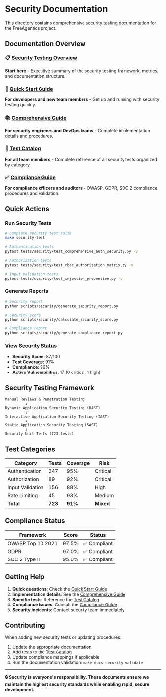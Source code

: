 # Security Documentation

This directory contains comprehensive security testing documentation for the FreeAgentics project.

## Documentation Overview

### 📋 [Security Testing Overview](./SECURITY_TESTING_OVERVIEW.md)

**Start here** - Executive summary of the security testing framework, metrics, and documentation structure.

### 🚀 [Quick Start Guide](./SECURITY_TESTING_QUICK_START.md)

**For developers and new team members** - Get up and running with security testing quickly.

### 📚 [Comprehensive Guide](./SECURITY_TESTING_COMPREHENSIVE_GUIDE.md)

**For security engineers and DevOps teams** - Complete implementation details and procedures.

### 📖 [Test Catalog](./SECURITY_TEST_CATALOG.md)

**For all team members** - Complete reference of all security tests organized by category.

### ✅ [Compliance Guide](./COMPLIANCE_GUIDE.md)

**For compliance officers and auditors** - OWASP, GDPR, SOC 2 compliance procedures and validation.

## Quick Actions

### Run Security Tests

```bash
# Complete security test suite
make security-test

# Authentication tests
pytest tests/security/test_comprehensive_auth_security.py -v

# Authorization tests
pytest tests/security/test_rbac_authorization_matrix.py -v

# Input validation tests
pytest tests/security/test_injection_prevention.py -v
```

### Generate Reports

```bash
# Security report
python scripts/security/generate_security_report.py

# Security score
python scripts/security/calculate_security_score.py

# Compliance report
python scripts/security/generate_compliance_report.py
```

### View Security Status

- **Security Score**: 87/100
- **Test Coverage**: 91%
- **Compliance**: 96%
- **Active Vulnerabilities**: 17 (0 critical, 1 high)

## Security Testing Framework

```
Manual Reviews & Penetration Testing
         ↓
Dynamic Application Security Testing (DAST)
         ↓
Interactive Application Security Testing (IAST)
         ↓
Static Application Security Testing (SAST)
         ↓
Security Unit Tests (723 tests)
```

## Test Categories

| Category | Tests | Coverage | Risk |
|----------|-------|----------|------|
| Authentication | 247 | 95% | Critical |
| Authorization | 89 | 92% | Critical |
| Input Validation | 156 | 88% | High |
| Rate Limiting | 45 | 93% | Medium |
| **Total** | **723** | **91%** | **Mixed** |

## Compliance Status

| Framework | Score | Status |
|-----------|-------|--------|
| OWASP Top 10 2021 | 97.5% | ✅ Compliant |
| GDPR | 97.0% | ✅ Compliant |
| SOC 2 Type II | 95.0% | ✅ Compliant |

## Getting Help

1. **Quick questions**: Check the [Quick Start Guide](./SECURITY_TESTING_QUICK_START.md)
1. **Implementation details**: See the [Comprehensive Guide](./SECURITY_TESTING_COMPREHENSIVE_GUIDE.md)
1. **Specific tests**: Reference the [Test Catalog](./SECURITY_TEST_CATALOG.md)
1. **Compliance issues**: Consult the [Compliance Guide](./COMPLIANCE_GUIDE.md)
1. **Security incidents**: Contact security team immediately

## Contributing

When adding new security tests or updating procedures:

1. Update the appropriate documentation
1. Add tests to the [Test Catalog](./SECURITY_TEST_CATALOG.md)
1. Update compliance mappings if applicable
1. Run the documentation validation: `make docs-security-validate`

______________________________________________________________________

**🔒 Security is everyone's responsibility. These documents ensure we maintain the highest security standards while enabling rapid, secure development.**
